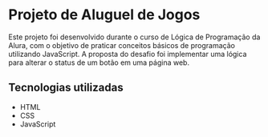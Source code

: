 <h1>Projeto de Aluguel de Jogos</h1>

<p>Este projeto foi desenvolvido durante o curso de Lógica de Programação da Alura, com o objetivo de praticar conceitos básicos de programação utilizando JavaScript.
A proposta do desafio foi implementar uma lógica para alterar o status de um botão em uma página web.</p>

<H2>Tecnologias utilizadas</H2>

  - HTML  
  - CSS  
  - JavaScript  

  

